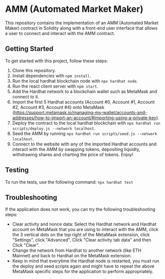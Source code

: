 # AMM (Automated Market Maker)

This repository contains the implementation of an AMM (Automated Market Maker) contract in Solidity along with a front-end user interface that allows a user to connect and interact with the AMM contract.

## Getting Started

To get started with this project, follow these steps:

1. Clone this repository.
2. Install dependencies with `npm install`.
3. Run the local hardhat blockchain node with `npx hardhat node`.
4. Run the react client server with `npm start`.
5. Add the Hardhat network to a blockchain wallet such as MetaMask and connect to it.
6. Import the first 5 Hardhat accounts (Account #0, Account #1, Account #2, Account #3, Account #4) onto MetaMask (https://support.metamask.io/managing-my-wallet/accounts-and-addresses/how-to-import-an-account/#importing-using-a-private-key).
7. Deploy the contract to the local hardhat blockchain with `npx hardhat run scripts/deploy.js --network localhost`.
8. Seed the AMM by running `npx hardhat run scripts/seed.js --network localhost`.
9. Connect to the website with any of the imported Hardhat accounts and interact with the AMM by swapping tokens, depositing liquidty, withdrawing shares and charting the price of tokens. Enjoy!

## Testing

To run the tests, use the following command: `npx hardhat test`

## Troubleshooting

If the application does not work, you can try the following troubleshooting steps:
- Clear activity and nonce data: Select the Hardhat network and Hardhat account on MetaMask that you are using to interact with the AMM, click the 3 vertical dots on the top right of the MetaMask extension, click "Settings", click "Advanced", Click "Clear activity tab data" and then Click "Clear". 
- Change the network from Hardhat to another network (like ETH Mainnet) and back to Hardhat on the MetaMask extension.
- Keep in mind that everytime the Hardhat node is restarted, you must run the deploy and seed scripts again and might have to repeat the above MetaMask specific steps for the application to perform appropriately.